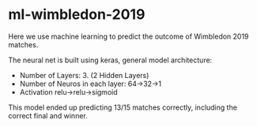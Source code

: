 # ml-wimbledon-2019

Here we use machine learning to predict the outcome of Wimbledon 2019 matches.

The neural net is built using keras, general model architecture: 
- Number of Layers: 3. (2 Hidden Layers)
- Number of Neuros in each layer: 64->32->1
- Activation relu->relu->sigmoid

This model ended up predicting 13/15 matches correctly, including the correct final and winner.
